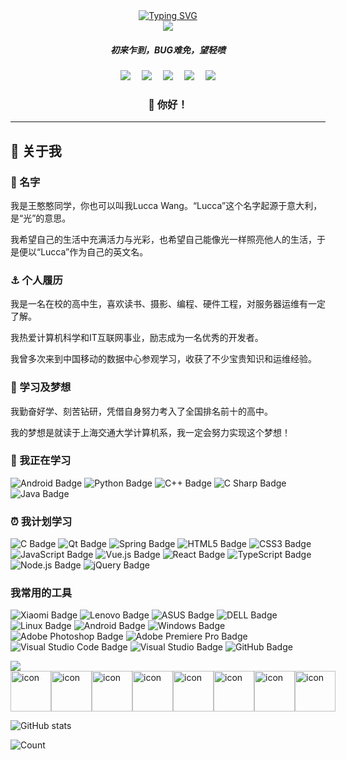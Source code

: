 <div align="center">
    <a href="https://blog.sunguoqi.com/">
      <img src="https://readme-typing-svg.demolab.com?font=Fira+Code&pause=1000&width=750&lines=System.out.println(%22Hello%2C%20World%22);王憨憨同学祝您今天愉快!; Lucca Wang wish you a good day!;在校高中生一枚;A high school student&center=true&size=27" alt="Typing SVG" />
    </a></br>
    <img src="https://cdn.jsdelivr.net/gh/LuccaWang404/LuccaWang404/assets/img/16921216658016e37327c28905f715d6128421a9b069f8101.jpg"></br>
    <b><h5>初来乍到，BUG难免，望轻喷</h5></b>
</div>

<div align="center">
    <a href="wpa.qq.com/msgrd?v=3&uin=1547256170&site=qq&menu=yes"><img src="https://img.shields.io/badge/QQ-腾讯QQ-red" /></a>&emsp;
    <a href="mailto:jh327063592@163.com"><img src="https://img.shields.io/badge/163Mail-网易邮箱-ff3333" /></a>&emsp;
    <a href="https://space.bilibili.com/477192506"><img src="https://img.shields.io/badge/Bilibili-B站-ff69b4" /></a>&emsp;
    <a href="https://blog.csdn.net/qq_50246808"><img src="https://img.shields.io/badge/CSDN-论坛-c32136" /></a>&emsp;
    <a href="https://www.zhihu.com/people/Jimmy-Wang-303"><img src="https://img.shields.io/badge/Zhihu-知乎-blue" /></a>
</div>

<div align="center">
    <h3><b>👋 你好！</h3></b>
</div>

***

## 🎯 关于我

### 🔅 名字

我是王憨憨同学，你也可以叫我Lucca Wang。“Lucca”这个名字起源于意大利，是“光”的意思。

我希望自己的生活中充满活力与光彩，也希望自己能像光一样照亮他人的生活，于是便以“Lucca”作为自己的英文名。

### ⚓️ 个人履历

我是一名在校的高中生，喜欢读书、摄影、编程、硬件工程，对服务器运维有一定了解。

我热爱计算机科学和IT互联网事业，励志成为一名优秀的开发者。

我曾多次来到中国移动的数据中心参观学习，收获了不少宝贵知识和运维经验。

### 🚀 学习及梦想

我勤奋好学、刻苦钻研，凭借自身努力考入了全国排名前十的高中。

我的梦想是就读于上海交通大学计算机系，我一定会努力实现这个梦想！

### 🔧 我正在学习

![Android Badge](https://img.shields.io/badge/Android-3DDC84?logo=android&logoColor=fff&style=flat)
![Python Badge](https://img.shields.io/badge/Python-3776AB?logo=python&logoColor=fff&style=flat)
![C++ Badge](https://img.shields.io/badge/C%2B%2B-00599C?logo=cplusplus&logoColor=fff&style=flat)
![C Sharp Badge](https://img.shields.io/badge/C%20Sharp-239120?logo=csharp&logoColor=fff&style=flat)
![Java Badge](https://img.shields.io/badge/Java-ED8B00?logo=java&logoColor=fff&style=flat)

### ⏰ 我计划学习

![C Badge](https://img.shields.io/badge/C-A8B9CC?logo=c&logoColor=fff&style=flat)
![Qt Badge](https://img.shields.io/badge/Qt-41CD52?logo=qt&logoColor=fff&style=flat)
![Spring Badge](https://img.shields.io/badge/Spring-6DB33F?logo=spring&logoColor=fff&style=flat)
![HTML5 Badge](https://img.shields.io/badge/HTML5-E34F26?logo=html5&logoColor=fff&style=flat)
![CSS3 Badge](https://img.shields.io/badge/CSS3-1572B6?logo=css3&logoColor=fff&style=flat)
![JavaScript Badge](https://img.shields.io/badge/JavaScript-F7DF1E?logo=javascript&logoColor=000&style=flat)
![Vue.js Badge](https://img.shields.io/badge/Vue.js-4FC08D?logo=vuedotjs&logoColor=fff&style=flat)
![React Badge](https://img.shields.io/badge/React-61DAFB?logo=react&logoColor=000&style=flat)
![TypeScript Badge](https://img.shields.io/badge/TypeScript-3178C6?logo=typescript&logoColor=fff&style=flat)
![Node.js Badge](https://img.shields.io/badge/Node.js-393?logo=nodedotjs&logoColor=fff&style=flat)
![jQuery Badge](https://img.shields.io/badge/jQuery-0769AD?logo=jquery&logoColor=fff&style=flat)

### 我常用的工具

![Xiaomi Badge](https://img.shields.io/badge/Xiaomi-FF6900?logo=xiaomi&logoColor=fff&style=flat)
![Lenovo Badge](https://img.shields.io/badge/Lenovo-E2231A?logo=lenovo&logoColor=fff&style=flat)
![ASUS Badge](https://img.shields.io/badge/ASUS-404040?logo=ASUS&logoColor=fff&style=flat)
![DELL Badge](https://img.shields.io/badge/DELL-404040?logo=DELL&logoColor=fff&style=flat)
![Linux Badge](https://img.shields.io/badge/Linux-FCC624?logo=linux&logoColor=000&style=flat)
![Android Badge](https://img.shields.io/badge/Android-3DDC84?logo=android&logoColor=fff&style=flat)
![Windows Badge](https://img.shields.io/badge/Windows-0078D6?logo=windows&logoColor=fff&style=flat)<br>
![Adobe Photoshop Badge](https://img.shields.io/badge/Adobe%20Photoshop-31A8FF?logo=adobephotoshop&logoColor=fff&style=flat)
![Adobe Premiere Pro Badge](https://img.shields.io/badge/Adobe%20Premiere%20Pro-1F0075?logo=adobepremierepro&logoColor=fff&style=flat)
![Visual Studio Code Badge](https://img.shields.io/badge/Visual%20Studio%20Code-007ACC?logo=visualstudiocode&logoColor=fff&style=flat)
![Visual Studio Badge](https://img.shields.io/badge/Visual%20Studio-5C2D91?logo=visualstudio&logoColor=fff&style=flat)
![GitHub Badge](https://img.shields.io/badge/GitHub-181717?logo=github&logoColor=fff&style=flat)

<img src="https://skillicons.dev/icons?i=ps,pr,blender,c,cpp,cs,java,python,visualstudio,idea,nginx,dotnet,git,github,gitlab" />

<div style="display: flex; align-items: flex-start;"><img src="https://techstack-generator.vercel.app/nginx-icon.svg" alt="icon" width="65" height="65" /><img src="https://techstack-generator.vercel.app/docker-icon.svg" alt="icon" width="65" height="65" /><img src="https://techstack-generator.vercel.app/aws-icon.svg" alt="icon" width="65" height="65" /><img src="https://techstack-generator.vercel.app/java-icon.svg" alt="icon" width="65" height="65" /><img src="https://techstack-generator.vercel.app/python-icon.svg" alt="icon" width="65" height="65" /><img src="https://techstack-generator.vercel.app/cpp-icon.svg" alt="icon" width="65" height="65" /><img src="https://techstack-generator.vercel.app/csharp-icon.svg" alt="icon" width="65" height="65" /><img src="https://techstack-generator.vercel.app/github-icon.svg" alt="icon" width="65" height="65" /></div>

![GitHub stats](https://metrics.lecoq.io/LuccaWang404?template=classic&config.timezone=Asia%2FShanghai&locale=cn&title_color=fff&icon_color=79ff97&text_color=9f9f9f&bg_color=151515)

![Count](https://github-readme-stats.vercel.app/api?username=LuccaWang404&show_icons=true&locale=cn&title_color=fff&icon_color=79ff97&text_color=9f9f9f&bg_color=151515)



